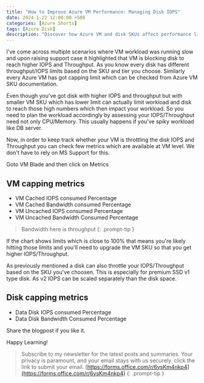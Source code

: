 ```yaml
---
title: "How to Improve Azure VM Performance: Managing Disk IOPS"
date: 2024-1-22 12:00:00 +500
categories: [Azure Shorts]
tags: [Azure Disk]
description: "Discover how Azure VM and disk SKUs affect performance limits. Learn to monitor and optimize IOPS, throughput, and prevent workload slowdowns effectively"
---
```


I've come across multiple scenarios where VM workload was running slow and upon raising support case it highlighted that VM is blocking disk to reach higher IOPS and Throughput.
As you know every disk has different throughput/IOPS limits based on the SKU and tier you choose. Similarly every Azure VM has got capping limit which can be checked from Azure VM SKU documentation.

Even though you've got disk with higher IOPS and throughput but with smaller VM SKU which has lower limit can actually limit workload and disk to reach those high numbers which then impact your workload.
So you need to plan the workload accordingly by assessing your IOPS/Throughput need not only CPU/Memory.
This usually happens if you've spiky workload like DB server.

Now, in order to keep track whether your VM is throttling the disk IOPS and Throughput you can check few metrics which are available at VM level. We don't have to rely on MS Support for this.

Goto VM Blade and then click on Metrics 

## VM capping metrics 
* VM Cached IOPS consumed Percentage
* VM Cached Bandwidth consumed Percentage
* VM Uncached IOPS consumed Percentage
* VM Uncached Bandwidth Consumed Percentage

> Bandwidth here is throughput
{: .prompt-tip }

If the chart shows limits which is close to 100% that means you're likely hitting those limits and you'll need to upgrade the VM SKU so that you get higher IOPS/Throughput.

As previously mentioned a disk can also throttle your IOPS/Throughput based on the SKU you've choosen.
This is especially for premium SSD v1 type disk. As v2 IOPS can be scaled separately than the disk space.

## Disk capping metrics 
* Data Disk IOPS consumed Percentage
* Data Disk Bandwidth Consumed Percentage

Share the blogpost if you like it.

Happy Learning!

>Subscribe to my newsletter for the latest posts and summaries. Your privacy is paramount, and your email stays with us securely.
click the link to submit your email.
[https://forms.office.com/r/6ysKm4nkp4](https://forms.office.com/r/6ysKm4nkp4)
{: .prompt-tip }
